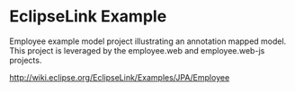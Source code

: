 EclipseLink Example
===================

Employee example model project illustrating an annotation mapped model. This project is leveraged by the employee.web and employee.web-js projects.

http://wiki.eclipse.org/EclipseLink/Examples/JPA/Employee